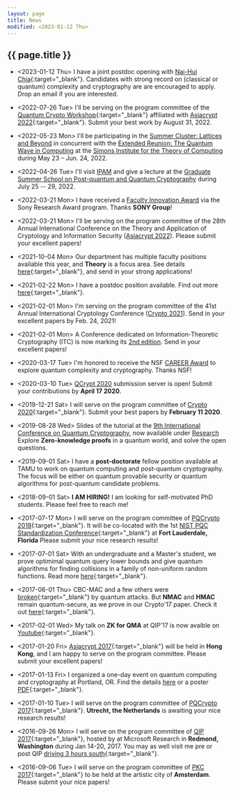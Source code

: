```yaml
---
layout: page
title: News
modified: <2023-01-12 Thu>
---
```

## {{ page.title }}

* <2023-01-12 Thu> I have a joint postdoc opening with [Nai-Hui
  Chia](https://sites.google.com/view/naihuichia){:target="_blank"}. Candidates
  with strong record on (classical or quantum) complexity and
  cryptography are are encouraged to apply. Drop an email if you are
  interested.
* <2022-07-26 Tue> I'll be serving on the program committee of the
  [Quantum Crypto
  Workshop](https://qcw2022.github.io/quantum-cryptography-workshop-2022/){:target="_blank"}
  affiliated with [Asiacrypt
  2022](http://asiacrypt.iacr.org/2022/){:target="_blank"}. Submit your best work by August 31, 2022. 
* <2022-05-23 Mon> I'll be participating in the [Summer Cluster: Lattices
  and Beyond](https://simons.berkeley.edu/programs/extended-reunion-lattices2022) in concurrent with the [Extended Reunion: The Quantum Wave in Computing](https://simons.berkeley.edu/programs/extended-reunion-quantum2022) at the [Simons Institute for the Theory of Computing](https://simons.berkeley.edu/) during May 23 – Jun. 24, 2022. 
* <2022-04-26 Tue> I'll visit [IPAM](http://www.ipam.ucla.edu/) and
  give a lecture at the [Graduate Summer School on Post-quantum and
  Quantum
  Cryptography](http://www.ipam.ucla.edu/programs/summer-schools/graduate-summer-school-on-post-quantum-and-quantum-cryptography/)
  during July 25 -- 29, 2022.
* <2022-03-21 Mon> I have received a [Faculty Innovation
  Award](https://www.sony.com/en/SonyInfo/research-award-program/) via
  the Sony Research Award program. Thanks **SONY Group**!
*  <2022-03-21 Mon> I'll be serving on the program committee of the
   28th Annual International Conference on the Theory and Application
   of Cryptology and Information Security ([Asiacrypt
   2022](https://asiacrypt.iacr.org/2022/)). Please submit your
   excellent papers!
*  <2021-10-04 Mon> Our department has multiple faculty positions available this year, and **Theory** is a focus area. See details [here](https://www.pdx.edu/computer-science/open-faculty-positions){:target="_blank"}, and send in your strong applications!
*  <2021-02-22 Mon> I have a postdoc position available. Find out more [here]({{base}}/files/docs/recruit_fangsong.pdf){:target="_blank"}. 
*  <2021-02-01 Mon> I'm serving on the program committee of the 41st
   Annual International Cryptology Conference ([Crypto
   2021](https://crypto.iacr.org/2021/)). Send in your excellent
   papers by Feb. 24, 2021!
*  <2021-02-01 Mon> A Conference dedicated on Information-Theoretic
   Cryptography (ITC) is now marking its [2nd edition](https://itcrypto.github.io/2021/). Send in your
   excellent papers! 
*  <2020-03-17 Tue> I'm honored to receive the NSF [CAREER
   Award](https://www.nsf.gov/awardsearch/showAward?AWD_ID=1942706&HistoricalAwards=false)
   to explore quantum complexity and cryptography. Thanks NSF!
*  <2020-03-10 Tue> [QCrypt 2020](https://2020.qcrypt.net/) submission
   server is open! Submit your contributions by **April 17 2020**.
*  <2019-12-21 Sat> I will serve on the program committee of [Crypto
   2020](https://crypto.iacr.org/2020/callforpapers.html){:target="_blank"}. Submit
   your best papers by **February 11 2020**.
*  <2019-08-28 Wed> Slides of the tutorial at the [9th International
   Conference on Quantum Cryptography](http://2019.qcrypt.net/), now
   available under [Research]({{base}}/research/#other-talks) Explore
   **Zero-knowledge proofs** in a quantum world, and solve the open
   questions.
*  <2019-09-01 Sat> I have a **post-doctorate** fellow position
  available at TAMU to work on quantum computing and post-quantum
  cryptography. The focus will be either on quantum provable security
  or quantum algorithms for post-quantum candidate problems. 
*  <2018-09-01 Sat> **I AM HIRING!** I am looking for self-motivated PhD students. Please feel free to
    reach me!
*  <2017-07-17 Mon> I will serve on the program committee of [PQCrypto 2018](http://www.math.fau.edu/pqcrypto2018/){:target="_blank"}. It will be co-located with the 1st [NIST PQC Standardization Conference](https://csrc.nist.gov/projects/post-quantum-cryptography/workshops-and-timeline){:target="_blank"} at **Fort Lauderdale, Florida** Please submit your nice research results!
*  <2017-07-01 Sat> With an undergraduate and a Master's student, we prove optimimal
   quantum query lower bounds and give quantum algorithms for finding
   collisions in a family of non-uniform random functions. Read
   more [here](http://ia.cr/2017/688){:target="_blank"}.
*  <2017-06-01 Thu> CBC-MAC and a few others
   were [broken](https://arxiv.org/abs/1602.05973){:target="_blank"}
   by quantum attacks. But **NMAC** and **HMAC** remain
   quantum-secure, as we prove in our Crypto'17 paper. Check it out
   [here](https://eprint.iacr.org/2017/509){:target="_blank"}.
* <2017-02-01 Wed> My talk on **ZK for QMA** at QIP'17 is now avaible on
   [Youtube](https://www.youtube.com/watch?v=1fXLJBN-KfI&feature=youtu.be){:target="_blank"}.
* <2017-01-20 Fri> [Asiacrypt
   2017](http://asiacrypt.iacr.org/2017/){:target="_blank"} will be
   held in **Hong Kong**, and I am happy to serve on the program
   committee. Please submit your excellent papers!
* <2017-01-13 Fri> I organized a one-day event on quantum computing
   and cryptography at Portland, OR. Find the details
   [here]({{base}}/activity/w17qpdx/) or a poster
   [PDF]({{base}}/activity/w17qpdx/qpdxposter.pdf){:target="_blank"}.
* <2017-01-10 Tue> I will
   serve on the program committee of [PQCrypto
   2017](https://2017.pqcrypto.org/conference/){:target="_blank"}.
   **Utrecht, the Netherlands** is awaiting your nice research
   results!

* <2016-09-26 Mon> I will serve on the program committee of [QIP
   2017](https://www.stationq.com/qip-2017/){:target="_blank"}, hosted
   by at Microsoft Research in **Redmond, Washington** during Jan
   14-20, 2017. You may as well visit me pre or post QIP [driving 3
   hours
   south](https://goo.gl/maps/aH7GfTLs4tP2){:target="_blank"}.
* <2016-09-06 Tue> I will serve on the program committee of [PKC
   2017](http://www.iacr.org/workshops/pkc2017/index.php){:target="_blank"}
   to be held at the artistic city of **Amsterdam**. Please submit
   your nice papers!
